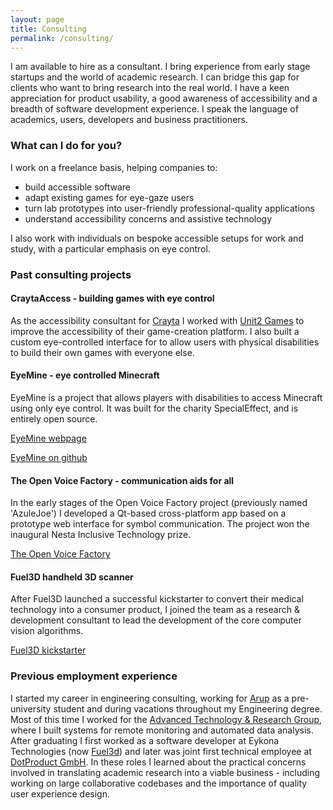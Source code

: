 ```yaml
---
layout: page
title: Consulting
permalink: /consulting/
---
```


I am available to hire as a consultant. I bring experience from early stage startups and the world of academic research. I can bridge this gap for clients who want to bring research into the real world. I have a keen appreciation for product usability, a good awareness of accessibility and a breadth of software development experience. I speak the language of academics, users, developers and business practitioners.

### What can I do for you?

I work on a freelance basis, helping companies to:
- build accessible software
- adapt existing games for eye-gaze users
- turn lab prototypes into user-friendly professional-quality applications
- understand accessibility concerns and assistive technology 

I also work with individuals on bespoke accessible setups for work and study, with a particular emphasis on eye control.

### Past consulting projects

#### CraytaAccess - building games with eye control
As the accessibility consultant for [Crayta](https://www.crayta.com/) I worked with [Unit2 Games](https://unit2games.com/) to improve the accessibility of their game-creation platform. I also built a custom eye-controlled interface for to allow users with physical disabilities to build their own games with everyone else. 

#### EyeMine - eye controlled Minecraft
EyeMine is a project that allows players with disabilities to access Minecraft using only eye control. It was built for the charity SpecialEffect, and is entirely open source. 

[EyeMine webpage](https://www.specialeffect.org.uk/eyemine)

[EyeMine on github](https://github.com/SpecialEffect/EyeMine/wiki) 

#### The Open Voice Factory - communication aids for all 
In the early stages of the Open Voice Factory project (previously named 'AzuleJoe') I developed a Qt-based cross-platform app based on a prototype web interface for symbol communication. The project won the inaugural Nesta Inclusive Technology prize. 

[The Open Voice Factory](http://www.theopenvoicefactory.org/)

#### Fuel3D handheld 3D scanner
After Fuel3D launched a successful kickstarter to convert their medical technology into a consumer product, I joined the team as a research & development consultant to lead the development of the core computer vision algorithms.

[Fuel3D kickstarter](https://www.kickstarter.com/projects/45699157/fuel3d-a-handheld-3d-scanner-for-less-than-1000)

### Previous employment experience
I started my career in engineering consulting, working for [Arup](https://www.arup.com/) as a pre-university student and during vacations throughout my Engineering degree. Most of this time I worked for the [Advanced Technology & Research Group](https://www.arup.com/expertise/services/technical-consulting/advanced-technology-and-research), where I built systems for remote monitoring and automated data analysis. After graduating I first worked as a software developer at Eykona Technologies (now [Fuel3d](https://www.fuel3d.com/)) and later was joint first technical employee at [DotProduct GmbH](https://www.dotproduct3d.com/). In these roles I learned about the practical concerns involved in translating academic research into a viable business - including working on large collaborative codebases and the importance of quality user experience design. 





